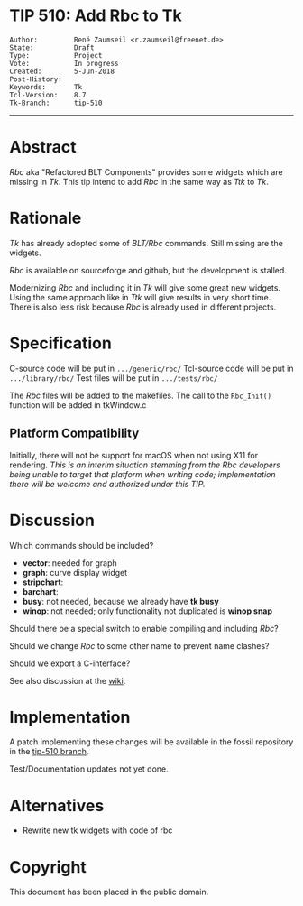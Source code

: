 # TIP 510: Add Rbc to Tk
	Author:         René Zaumseil <r.zaumseil@freenet.de>
	State:          Draft
	Type:           Project
	Vote:           In progress
	Created:        5-Jun-2018
	Post-History:   
	Keywords:       Tk
	Tcl-Version:    8.7
	Tk-Branch:      tip-510
-----

# Abstract

*Rbc* aka "Refactored BLT Components" provides some widgets which are missing in *Tk*.
This tip intend to add *Rbc* in the same way as *Ttk* to *Tk*.

# Rationale

*Tk* has already adopted some of *BLT/Rbc* commands.
Still missing are the widgets.

*Rbc* is available on sourceforge and github, but the development is stalled.

Modernizing *Rbc* and including it in *Tk* will give some great new widgets.
Using the same approach like in *Ttk* will give results in very short time.
There is also less risk because *Rbc* is already used in different projects.

# Specification

C-source code will be put in `.../generic/rbc/`
Tcl-source  code will be put in `.../library/rbc/`
Test files will be put in `.../tests/rbc/`

The *Rbc* files will be added to the makefiles.
The call to the `Rbc_Init()` function will be added in tkWindow.c

## Platform Compatibility

Initially, there will not be support for macOS when not using X11 for
rendering. _This is an interim situation stemming from the Rbc
developers being unable to target that platform when writing code;
implementation there will be welcome and authorized under this TIP._

# Discussion

Which commands should be included?

- **vector**: needed for graph
- **graph**: curve display widget
- **stripchart**: 
- **barchart**:
- **busy**: not needed, because we already have **tk busy**
- **winop**: not needed; only functionality not duplicated is **winop snap**

Should there be a special switch to enable compiling and including *Rbc*?

Should we change *Rbc* to some other name to prevent name clashes?

Should we export a C-interface?

See also discussion at the [wiki](http://wiki.tcl.tk/55360).

# Implementation

A patch implementing these changes will be available in the fossil
repository in the [tip-510 branch](https://core.tcl.tk/tk/timeline?r=tip-510).

Test/Documentation updates not yet done.

# Alternatives

- Rewrite new tk widgets with code of rbc

# Copyright

This document has been placed in the public domain.
